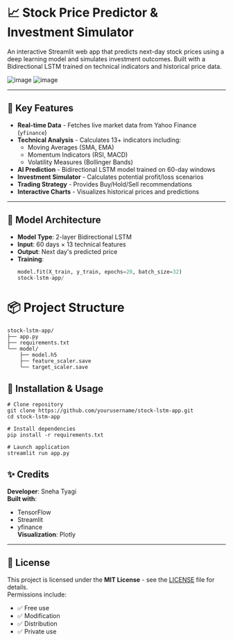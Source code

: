 # 📈 Stock Price Predictor & Investment Simulator

An interactive Streamlit web app that predicts next-day stock prices using a deep learning model and simulates investment outcomes. Built with a Bidirectional LSTM trained on technical indicators and historical price data.

![image](https://github.com/user-attachments/assets/c9f79b7e-3687-4ce6-a5d9-0119cea27007)
![image](https://github.com/user-attachments/assets/46e97997-07b7-43dd-ac0a-c08a792f1875)


---

## 🚀 Key Features

- **Real-time Data** - Fetches live market data from Yahoo Finance (`yfinance`)
- **Technical Analysis** - Calculates 13+ indicators including:
  - Moving Averages (SMA, EMA)
  - Momentum Indicators (RSI, MACD)
  - Volatility Measures (Bollinger Bands)
- **AI Prediction** - Bidirectional LSTM model trained on 60-day windows
- **Investment Simulator** - Calculates potential profit/loss scenarios
- **Trading Strategy** - Provides Buy/Hold/Sell recommendations
- **Interactive Charts** - Visualizes historical prices and predictions

---

## 🧠 Model Architecture

- **Model Type**: 2-layer Bidirectional LSTM
- **Input**: 60 days × 13 technical features
- **Output**: Next day's predicted price
- **Training**:
  ```python
  model.fit(X_train, y_train, epochs=20, batch_size=32)
  stock-lstm-app/
  
# 📦 Project Structure

```
stock-lstm-app/
├── app.py
├── requirements.txt
└── model/
    ├── model.h5
    ├── feature_scaler.save
    └── target_scaler.save
```


## 🔧 Installation & Usage

```
# Clone repository
git clone https://github.com/yourusername/stock-lstm-app.git
cd stock-lstm-app

# Install dependencies
pip install -r requirements.txt

# Launch application
streamlit run app.py
```
## ✨ Credits

**Developer**: Sneha Tyagi  
**Built with**:
- TensorFlow
- Streamlit
- yfinance  
**Visualization**: Plotly

---

## 📜 License 

This project is licensed under the **MIT License** - see the [LICENSE](LICENSE) file for details.  
Permissions include:
- ✅ Free use
- ✅ Modification
- ✅ Distribution
- ✅ Private use



